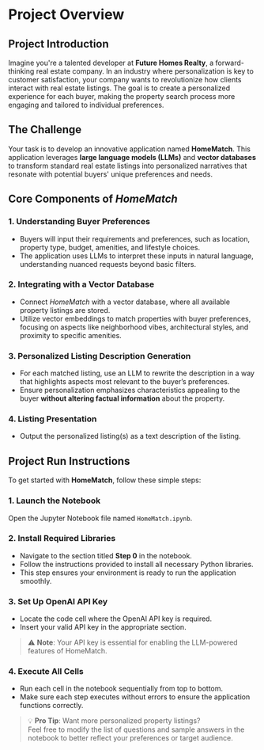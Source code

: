 # Project Overview

## Project Introduction

Imagine you're a talented developer at **Future Homes Realty**, a forward-thinking real estate company. In an industry where personalization is key to customer satisfaction, your company wants to revolutionize how clients interact with real estate listings. The goal is to create a personalized experience for each buyer, making the property search process more engaging and tailored to individual preferences.

## The Challenge

Your task is to develop an innovative application named **HomeMatch**. This application leverages **large language models (LLMs)** and **vector databases** to transform standard real estate listings into personalized narratives that resonate with potential buyers' unique preferences and needs.

## Core Components of *HomeMatch*

### 1. Understanding Buyer Preferences
- Buyers will input their requirements and preferences, such as location, property type, budget, amenities, and lifestyle choices.
- The application uses LLMs to interpret these inputs in natural language, understanding nuanced requests beyond basic filters.

### 2. Integrating with a Vector Database
- Connect *HomeMatch* with a vector database, where all available property listings are stored.
- Utilize vector embeddings to match properties with buyer preferences, focusing on aspects like neighborhood vibes, architectural styles, and proximity to specific amenities.

### 3. Personalized Listing Description Generation
- For each matched listing, use an LLM to rewrite the description in a way that highlights aspects most relevant to the buyer’s preferences.
- Ensure personalization emphasizes characteristics appealing to the buyer **without altering factual information** about the property.

### 4. Listing Presentation
- Output the personalized listing(s) as a text description of the listing.

## Project Run Instructions

To get started with **HomeMatch**, follow these simple steps:

### 1. Launch the Notebook
Open the Jupyter Notebook file named `HomeMatch.ipynb`.

### 2. Install Required Libraries
- Navigate to the section titled **Step 0** in the notebook.
- Follow the instructions provided to install all necessary Python libraries.
- This step ensures your environment is ready to run the application smoothly.

### 3. Set Up OpenAI API Key
- Locate the code cell where the OpenAI API key is required.
- Insert your valid API key in the appropriate section.

> ⚠️ **Note**: Your API key is essential for enabling the LLM-powered features of HomeMatch.

### 4. Execute All Cells
- Run each cell in the notebook sequentially from top to bottom.
- Make sure each step executes without errors to ensure the application functions correctly.

> 💡 **Pro Tip**: Want more personalized property listings?  
> Feel free to modify the list of questions and sample answers in the notebook to better reflect your preferences or target audience.
